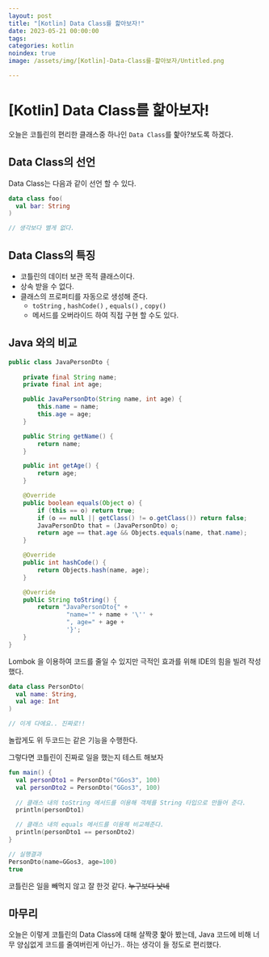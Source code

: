 ```yaml
---
layout: post
title: "[Kotlin] Data Class를 핥아보자!"
date: 2023-05-21 00:00:00
tags:
categories: kotlin
noindex: true
image: /assets/img/[Kotlin]-Data-Class를-핥아보자/Untitled.png

---
```

# [Kotlin] Data Class를 핥아보자!

오늘은 코틀린의 편리한 클래스중 하나인 `Data Class`를 핥아?보도록 하겠다.

## Data Class의 선언

Data Class는 다음과 같이 선언 할 수 있다.

```kotlin
data class foo(
  val bar: String
)

// 생각보다 별게 없다.
```

## Data Class의 특징

- 코틀린의 데이터 보관 목적 클래스이다.
- 상속 받을 수 없다.
- 클래스의 프로퍼티를 자동으로 생성해 준다.
    - `toString` , `hashCode()` , `equals()` , `copy()`
    - 메서드를 오버라이드 하여 직접 구현 할 수도 있다.

## Java 와의 비교

```java
public class JavaPersonDto {
    
    private final String name;
    private final int age;

    public JavaPersonDto(String name, int age) {
        this.name = name;
        this.age = age;
    }

    public String getName() {
        return name;
    }

    public int getAge() {
        return age;
    }

    @Override
    public boolean equals(Object o) {
        if (this == o) return true;
        if (o == null || getClass() != o.getClass()) return false;
        JavaPersonDto that = (JavaPersonDto) o;
        return age == that.age && Objects.equals(name, that.name);
    }

    @Override
    public int hashCode() {
        return Objects.hash(name, age);
    }

    @Override
    public String toString() {
        return "JavaPersonDto{" +
                "name='" + name + '\'' +
                ", age=" + age +
                '}';
    }
}
```

Lombok 을 이용하여 코드를 줄일 수 있지만
극적인 효과를 위해 IDE의 힘을 빌려 작성했다.

```kotlin
data class PersonDto(
  val name: String,
  val age: Int
)

// 이게 다에요.. 진짜로!!
```

놀랍게도 위 두코드는 같은 기능을 수행한다.

그렇다면 코틀린이 진짜로 일을 했는지 테스트 해보자

```kotlin
fun main() {
  val personDto1 = PersonDto("GGos3", 100)
  val personDto2 = PersonDto("GGos3", 100)
  
  // 클래스 내의 toString 메서드를 이용해 객체를 String 타입으로 만들어 준다.
  println(personDto1)

  // 클래스 내의 equals 메서드를 이용해 비교해준다.
  println(personDto1 == personDto2)
}

// 실행결과
PersonDto(name=GGos3, age=100)
true
```

코틀린은 일을 빼먹지 않고 잘 한것 같다. ~~누구보다 낫네~~

## 마무리

오늘은 이렇게 코틀린의 Data Class에 대해 살짝쿵 핥아 봤는데, 
Java 코드에 비해 너무 양심없게 코드를 줄여버린게 아닌가.. 하는 생각이 들 정도로 편리했다.